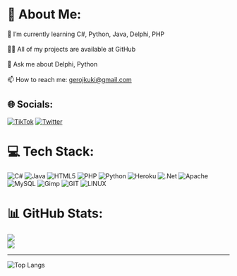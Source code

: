 # 💫 About Me:
🌱 I’m currently learning C#, Python, Java, Delphi, PHP<br><br>👨‍💻 All of my projects are available at GitHub<br><br>💬 Ask me about Delphi, Python<br><br>📫 How to reach me: gerojkuki@gmail.com


## 🌐 Socials:
[![TikTok](https://img.shields.io/badge/TikTok-%23000000.svg?logo=TikTok&logoColor=white)](https://tiktok.com/@iurkavtopke) [![Twitter](https://img.shields.io/badge/Twitter-%231DA1F2.svg?logo=Twitter&logoColor=white)](https://twitter.com/iurkavtopke) 

# 💻 Tech Stack:
![C#](https://img.shields.io/badge/c%23-%23239120.svg?style=for-the-badge&logo=c-sharp&logoColor=white) ![Java](https://img.shields.io/badge/java-%23ED8B00.svg?style=for-the-badge&logo=openjdk&logoColor=white) ![HTML5](https://img.shields.io/badge/html5-%23E34F26.svg?style=for-the-badge&logo=html5&logoColor=white) ![PHP](https://img.shields.io/badge/php-%23777BB4.svg?style=for-the-badge&logo=php&logoColor=white) ![Python](https://img.shields.io/badge/python-3670A0?style=for-the-badge&logo=python&logoColor=ffdd54) ![Heroku](https://img.shields.io/badge/heroku-%23430098.svg?style=for-the-badge&logo=heroku&logoColor=white) ![.Net](https://img.shields.io/badge/.NET-5C2D91?style=for-the-badge&logo=.net&logoColor=white) ![Apache](https://img.shields.io/badge/apache-%23D42029.svg?style=for-the-badge&logo=apache&logoColor=white) ![MySQL](https://img.shields.io/badge/mysql-%2300000f.svg?style=for-the-badge&logo=mysql&logoColor=white) ![Gimp](https://img.shields.io/badge/Gimp-657D8B?style=for-the-badge&logo=gimp&logoColor=FFFFFF) ![GIT](https://img.shields.io/badge/Git-fc6d26?style=for-the-badge&logo=git&logoColor=white) ![LINUX](https://img.shields.io/badge/Linux-FCC624?style=for-the-badge&logo=linux&logoColor=black)
# 📊 GitHub Stats:
![](https://github-readme-stats.vercel.app/api?username=Seredovskiy1&theme=dark&hide_border=false&include_all_commits=true&count_private=false)<br/>
![](https://github-readme-streak-stats.herokuapp.com/?user=Seredovskiy1&theme=dark&hide_border=false)<br/>

---

![Top Langs](https://github-readme-stats.vercel.app/api/top-langs/?username=Seredovskiy1&theme=gruvbox&layout=compact)
  
<!-- Proudly created with GPRM ( https://gprm.itsvg.in ) -->

